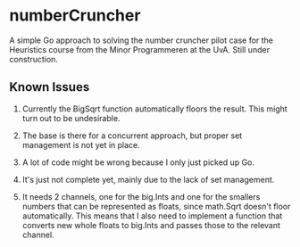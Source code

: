 # numberCruncher

A simple Go approach to solving the number cruncher pilot case for the Heuristics course from the Minor Programmeren at the UvA. Still under construction.

## Known Issues

1. Currently the BigSqrt function automatically floors the result. This might turn out to be undesirable.

2. The base is there for a concurrent approach, but proper set management is not yet in place.

3. A lot of code might be wrong because I only just picked up Go.

4. It's just not complete yet, mainly due to the lack of set management.

5. It needs 2 channels, one for the big.Ints and one for the smallers numbers that can be represented as floats, since math.Sqrt doesn't floor automatically. This means that I also need to implement a function that converts new whole floats to big.Ints and passes those to the relevant channel.